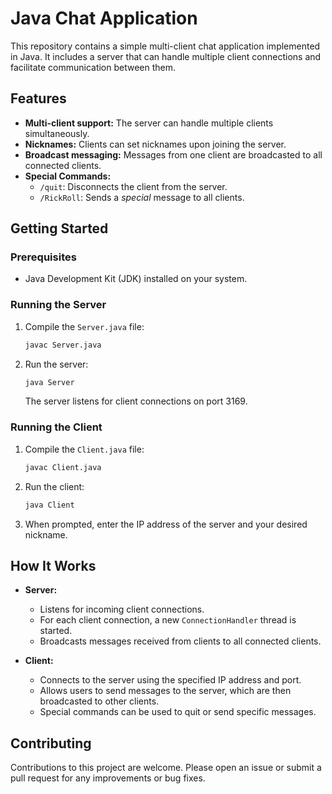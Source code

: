 # Java Chat Application

This repository contains a simple multi-client chat application implemented in Java. It includes a server that can handle multiple client connections and facilitate communication between them.

## Features

- **Multi-client support:** The server can handle multiple clients simultaneously.
- **Nicknames:** Clients can set nicknames upon joining the server.
- **Broadcast messaging:** Messages from one client are broadcasted to all connected clients.
- **Special Commands:**
  - `/quit`: Disconnects the client from the server.
  - `/RickRoll`: Sends a *special* message to all clients.

## Getting Started

### Prerequisites

- Java Development Kit (JDK) installed on your system.

### Running the Server

1. Compile the `Server.java` file:
   ```bash
   javac Server.java
   ```

2. Run the server:
   ```bash
   java Server
   ```

   The server listens for client connections on port 3169.

### Running the Client

1. Compile the `Client.java` file:
   ```bash
   javac Client.java
   ```

2. Run the client:
   ```bash
   java Client
   ```

3. When prompted, enter the IP address of the server and your desired nickname.

## How It Works

- **Server:**
  - Listens for incoming client connections.
  - For each client connection, a new `ConnectionHandler` thread is started.
  - Broadcasts messages received from clients to all connected clients.

- **Client:**
  - Connects to the server using the specified IP address and port.
  - Allows users to send messages to the server, which are then broadcasted to other clients.
  - Special commands can be used to quit or send specific messages.

## Contributing

Contributions to this project are welcome. Please open an issue or submit a pull request for any improvements or bug fixes.
